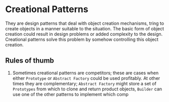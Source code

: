 # Creational Patterns

They are design patterns that deal with object creation mechanisms, tring to create objects in a manner suitable to the situation. The basic form of object creation could result in design problems or added complexity to the design. Creational patterns solve this problem by somehow controlling this object creation.

## Rules of thumb

1. Sometimes creational patterns are competitors; these are cases when either `Prototype` or `Abstract Factory` could be used profitably. At other times they are complementary; `Abstract Factory` might store a set of `Prototypes` from which to clone and return product objects, `Builder` can use one of the other patterns to implement which comp